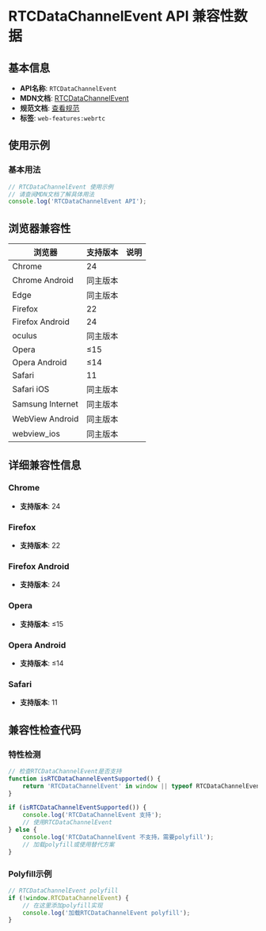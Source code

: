 # RTCDataChannelEvent API 兼容性数据

## 基本信息

- **API名称**: `RTCDataChannelEvent`
- **MDN文档**: [RTCDataChannelEvent](https://developer.mozilla.org/docs/Web/API/RTCDataChannelEvent)
- **规范文档**: [查看规范](https://w3c.github.io/webrtc-pc/#rtcdatachannelevent)
- **标签**: `web-features:webrtc`

## 使用示例

### 基本用法

```javascript
// RTCDataChannelEvent 使用示例
// 请查阅MDN文档了解具体用法
console.log('RTCDataChannelEvent API');
```

## 浏览器兼容性

| 浏览器 | 支持版本 | 说明 |
|--------|----------|------|
| Chrome | 24 |  |
| Chrome Android | 同主版本 |  |
| Edge | 同主版本 |  |
| Firefox | 22 |  |
| Firefox Android | 24 |  |
| oculus | 同主版本 |  |
| Opera | ≤15 |  |
| Opera Android | ≤14 |  |
| Safari | 11 |  |
| Safari iOS | 同主版本 |  |
| Samsung Internet | 同主版本 |  |
| WebView Android | 同主版本 |  |
| webview_ios | 同主版本 |  |

## 详细兼容性信息

### Chrome

- **支持版本**: 24

### Firefox

- **支持版本**: 22

### Firefox Android

- **支持版本**: 24

### Opera

- **支持版本**: ≤15

### Opera Android

- **支持版本**: ≤14

### Safari

- **支持版本**: 11

## 兼容性检查代码

### 特性检测

```javascript
// 检查RTCDataChannelEvent是否支持
function isRTCDataChannelEventSupported() {
    return 'RTCDataChannelEvent' in window || typeof RTCDataChannelEvent !== 'undefined';
}

if (isRTCDataChannelEventSupported()) {
    console.log('RTCDataChannelEvent 支持');
    // 使用RTCDataChannelEvent
} else {
    console.log('RTCDataChannelEvent 不支持，需要polyfill');
    // 加载polyfill或使用替代方案
}
```

### Polyfill示例

```javascript
// RTCDataChannelEvent polyfill
if (!window.RTCDataChannelEvent) {
    // 在这里添加polyfill实现
    console.log('加载RTCDataChannelEvent polyfill');
}
```

